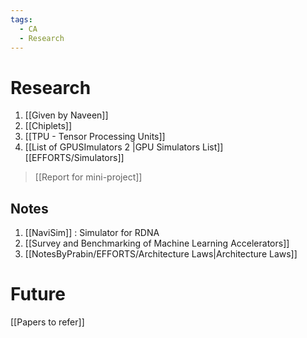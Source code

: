 ```yaml
---
tags:
  - CA
  - Research
---
```


# Research

1. [[Given by Naveen]]  
2. [[Chiplets]]
3. [[TPU - Tensor Processing Units]]
4. [[List of GPUSImulators 2 |GPU Simulators List]]  
[[EFFORTS/Simulators]]

> [[Report for mini-project]]

## Notes

1. [[NaviSim]] : Simulator for RDNA
2. [[Survey and Benchmarking of Machine Learning Accelerators]]
3. [[NotesByPrabin/EFFORTS/Architecture Laws|Architecture Laws]]

# Future

[[Papers to refer]]

